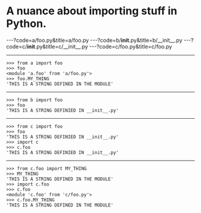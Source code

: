 # A nuance about importing stuff in Python.

---?code=a/foo.py&title=a/foo.py
---?code=b/__init__.py&title=b/\_\_init\_\_.py
---?code=c/__init__.py&title=c/\_\_init\_\_.py
---?code=c/foo.py&title=c/foo.py

---

```
>>> from a import foo
>>> foo
<module 'a.foo' from 'a/foo.py'>
>>> foo.MY_THING
'THIS IS A STRING DEFINED IN THE MODULE'

```

---

```
>>> from b import foo
>>> foo
'THIS IS A STRING DEFINIED IN __init__.py'

```

---

```
>>> from c import foo
>>> foo
'THIS IS A STRING DEFINIED IN __init__.py'
>>> import c
>>> c.foo
'THIS IS A STRING DEFINIED IN __init__.py'

```

---

```
>>> from c.foo import MY_THING
>>> MY_THING
'THIS IS A STRING DEFINED IN THE MODULE'
>>> import c.foo
>>> c.foo
<module 'c.foo' from 'c/foo.py'>
>>> c.foo.MY_THING
'THIS IS A STRING DEFINED IN THE MODULE'

```
